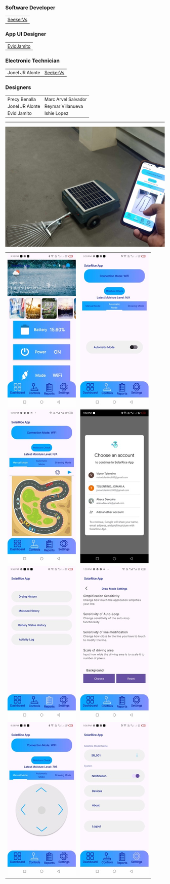 ### Software Developer  
<table>
  <tr>
    <td><a href="https://github.com/SeekerVs">SeekerVs</a></td>
  </tr>
</table>

### App UI Designer  
<table>
  <tr>
    <td><a href="https://github.com/EvidJamito">EvidJamito</a></td>
  </tr>
</table>

### Electronic Technician  
<table>
  <tr>
    <td>Jonel JR Alonte</td>
    <td><a href="https://github.com/SeekerVs">SeekerVs</a></td>
  </tr>
</table>

### Designers  
<table>
  <tr>
    <td>Precy Benalla</td>
    <td>Marc Arvel Salvador</td>
  </tr>
  <tr>
    <td>Jonel JR Alonte</td>
    <td>Reymar Villanueva</td>
  </tr>
  <tr>
    <td>Evid Jamito</td>
    <td>Ishie Lopez</td>
  </tr>
</table>

---


![Image](https://raw.githubusercontent.com/seekerVs/SolarRiceRake_App/main/demo%20images/462556075_1482411459064215_1009692691009523391_n.jpg)

<table>
  <tr>
    <td>
      <img src="https://raw.githubusercontent.com/seekerVs/SolarRiceRake_App/main/demo%20images/35f05761-01ff-42af-ad50-6f723df375db.jpg" alt="Image">
    </td>
    <td>
      <img src="https://raw.githubusercontent.com/seekerVs/SolarRiceRake_App/main/demo%20images/36520556-7697-4605-9f49-8a8f501f1edf.jpg" alt="Image">
    </td>
  </tr>
  <tr>
    <td>
      <img src="https://raw.githubusercontent.com/seekerVs/SolarRiceRake_App/main/demo%20images/462570009_9082795685141196_4049465715204608446_n.jpg" alt="Image">
    </td>
    <td>
      <img src="https://raw.githubusercontent.com/seekerVs/SolarRiceRake_App/main/demo%20images/905e5b6a-a46c-4c14-aaa2-e532404f76d1.jpg" alt="Image">
    </td>
  </tr>
  <tr>
    <td>
      <img src="https://raw.githubusercontent.com/seekerVs/SolarRiceRake_App/main/demo%20images/9e71e9ca-80e5-4f1b-9c12-fedc010adf0e.jpg" alt="Image">
    </td>
    <td>
      <img src="https://raw.githubusercontent.com/seekerVs/SolarRiceRake_App/main/demo%20images/Screenshot_20241214-132059.jpg" alt="Image">
    </td>
  </tr>
  <tr>
    <td>
      <img src="https://raw.githubusercontent.com/seekerVs/SolarRiceRake_App/main/demo%20images/a3dd9b9e-97a2-445c-9526-cae3a8eb278c.jpg" alt="Image">
    </td>
    <td>
      <img src="https://raw.githubusercontent.com/seekerVs/SolarRiceRake_App/main/demo%20images/a457dac2-e23e-4a1f-b1b3-a8e26dbc1ffb.jpg" alt="Image">
    </td>
  </tr>
</table>

